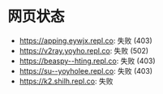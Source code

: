 # 网页状态
- https://apping.eywjx.repl.co: 失败 (403)
- https://v2ray.yoyho.repl.co: 失败 (502)
- https://beaspy--hting.repl.co: 失败 (403)
- https://su--yoyholee.repl.co: 失败 (403)
- https://k2.shilh.repl.co: 失败
